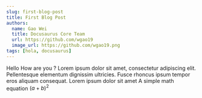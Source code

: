 ```yaml
---
slug: first-blog-post
title: First Blog Post
authors:
  name: Gao Wei
  title: Docusaurus Core Team
  url: https://github.com/wgao19
  image_url: https://github.com/wgao19.png
tags: [hola, docusaurus]
---
```


Hello How are you ?
Lorem ipsum dolor sit amet, consectetur adipiscing elit. Pellentesque elementum dignissim ultricies.
Fusce rhoncus ipsum tempor eros aliquam consequat. Lorem ipsum dolor sit amet A simple math equation $(a+b)^2$



